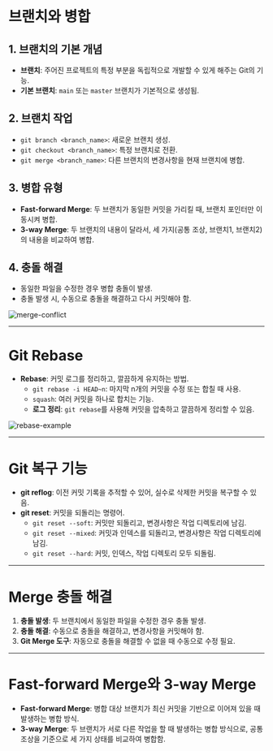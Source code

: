 # 브랜치와 병합

## 1. 브랜치의 기본 개념

- **브랜치**: 주어진 프로젝트의 특정 부분을 독립적으로 개발할 수 있게 해주는 Git의 기능.
- **기본 브랜치**: `main` 또는 `master` 브랜치가 기본적으로 생성됨.

## 2. 브랜치 작업

- `git branch <branch_name>`: 새로운 브랜치 생성.
- `git checkout <branch_name>`: 특정 브랜치로 전환.
- `git merge <branch_name>`: 다른 브랜치의 변경사항을 현재 브랜치에 병합.

## 3. 병합 유형

- **Fast-forward Merge**: 두 브랜치가 동일한 커밋을 가리킬 때, 브랜치 포인터만 이동시켜 병합.
- **3-way Merge**: 두 브랜치의 내용이 달라서, 세 가지(공통 조상, 브랜치1, 브랜치2)의 내용을 비교하여 병합.

## 4. 충돌 해결

- 동일한 파일을 수정한 경우 병합 충돌이 발생.
- 충돌 발생 시, 수동으로 충돌을 해결하고 다시 커밋해야 함.

![merge-conflict](https://prod-files-secure.s3.us-west-2.amazonaws.com/53fe439d-a4fb-4a08-87dc-f8b900f6364e/c1b7098a-c5d4-45c4-a961-90f0e15aae7c/image.png)

---

# Git Rebase

- **Rebase**: 커밋 로그를 정리하고, 깔끔하게 유지하는 방법.
  - `git rebase -i HEAD~n`: 마지막 n개의 커밋을 수정 또는 합칠 때 사용.
  - `squash`: 여러 커밋을 하나로 합치는 기능.
  - **로그 정리**: `git rebase`를 사용해 커밋을 압축하고 깔끔하게 정리할 수 있음.

![rebase-example](https://prod-files-secure.s3.us-west-2.amazonaws.com/53fe439d-a4fb-4a08-87dc-f8b900f6364e/e4429f9d-902c-479d-8988-993dd7ed97de/image.png)

---

# Git 복구 기능

- **git reflog**: 이전 커밋 기록을 추적할 수 있어, 실수로 삭제한 커밋을 복구할 수 있음.
- **git reset**: 커밋을 되돌리는 명령어.
  - `git reset --soft`: 커밋만 되돌리고, 변경사항은 작업 디렉토리에 남김.
  - `git reset --mixed`: 커밋과 인덱스를 되돌리고, 변경사항은 작업 디렉토리에 남김.
  - `git reset --hard`: 커밋, 인덱스, 작업 디렉토리 모두 되돌림.

---

# Merge 충돌 해결

1. **충돌 발생**: 두 브랜치에서 동일한 파일을 수정한 경우 충돌 발생.
2. **충돌 해결**: 수동으로 충돌을 해결하고, 변경사항을 커밋해야 함.
3. **Git Merge 도구**: 자동으로 충돌을 해결할 수 없을 때 수동으로 수정 필요.

---

# Fast-forward Merge와 3-way Merge

- **Fast-forward Merge**: 병합 대상 브랜치가 최신 커밋을 기반으로 이어져 있을 때 발생하는 병합 방식.
- **3-way Merge**: 두 브랜치가 서로 다른 작업을 할 때 발생하는 병합 방식으로, 공통 조상을 기준으로 세 가지 상태를 비교하여 병합함.
